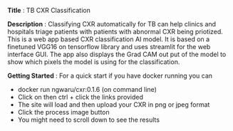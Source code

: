 **Title** : TB CXR Classification

**Description** : Classifying CXR automatically for TB can help clinics and hospitals triage patients with patients with abnormal CXR being priotized. This is a web app based CXR classification AI model. It is based on a finetuned VGG16 on tensorflow library and uses streamlit for the web interface GUI. The app also displays the Grad CAM out put of the model to show which pixels the model is using for the classification.



**Getting Started** : For a quick start if you have docker running you can  
- docker run ngwaru/cxr:0.1.6 (on command line)
- Click on then ctrl + click the links provided
- The site will load and then upload your CXR in png or jpeg format
- Click the process image button
- You might need to scroll down to see the results

